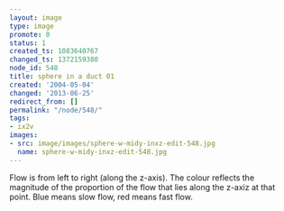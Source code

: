 ```yaml
---
layout: image
type: image
promote: 0
status: 1
created_ts: 1083640767
changed_ts: 1372159380
node_id: 548
title: sphere in a duct 01
created: '2004-05-04'
changed: '2013-06-25'
redirect_from: []
permalink: "/node/548/"
tags:
- ix2v
images:
- src: image/images/sphere-w-midy-inxz-edit-548.jpg
  name: sphere-w-midy-inxz-edit-548.jpg
---
```

Flow is from left to right (along the z-axis).  The colour reflects the magnitude of the proportion of the flow that lies along the z-axiz at that point.  Blue means slow flow, red means fast flow.
